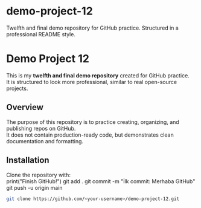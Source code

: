 # demo-project-12
Twelfth and final demo repository for GitHub practice. Structured in a professional README style.
# Demo Project 12

This is my **twelfth and final demo repository** created for GitHub practice.  
It is structured to look more professional, similar to real open-source projects.  

## Overview
The purpose of this repository is to practice creating, organizing, and publishing repos on GitHub.  
It does not contain production-ready code, but demonstrates clean documentation and formatting.  

## Installation
Clone the repository with:  
print("Finish GitHub!")
git add .
git commit -m "İlk commit: Merhaba GitHub"
git push -u origin main
```bash
git clone https://github.com/<your-username>/demo-project-12.git
